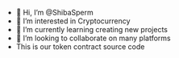 - 👋 Hi, I’m @ShibaSperm
- 👀 I’m interested in Cryptocurrency
- 🌱 I’m currently learning creating new projects
- 💞️ I’m looking to collaborate on many platforms
- This is our token contract source code
